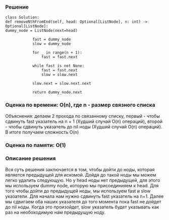 ### Решение

    class Solution:
    def removeNthFromEnd(self, head: Optional[ListNode], n: int) -> Optional[ListNode]:
    dummy_node = ListNode(next=head)

                fast = dummy_node
                slow = dummy_node

                for _ in range(n + 1):
                    fast = fast.next

                while fast is not None:
                    fast = fast.next
                    slow = slow.next

                slow.next = slow.next.next

                return dummy_node.next

### Оценка по времени: O(n), где n - размер связного списка

Объяснения: делаем 2 прохода по связанному списку, первый - чтобы сдвинуть fast указатель на n + 1 (Худший случай O(n) операций), второй - чтобы сдвинуть указатель до nil ноды (Худший случай O(n) операций). В итоге получаем сложность O(n)

### Оценка по памяти: O(1)

### Описание решения

Вся суть решения заключается в том, чтобы дойти до ноды, которая является предыдущей для искомой. Дойдя до такой ноды мы можем легко удалить следующую. Но у head ноды нет предыдущей, для этого мы используем dummy node, которую мы присоединияем к head. Для того чтобы дойти до предыдущей ноды, мы используем fast и slow указатели. Для начала нам нужно сдвинуть fast указатель на n+1. Далее мы сдвигаем оба наших указателя до того момента пока fast не дойдет до nil ноды. Когда это произойдет, slow указатель будет указывать как раз на необоходимую нам предыдущую ноду.

